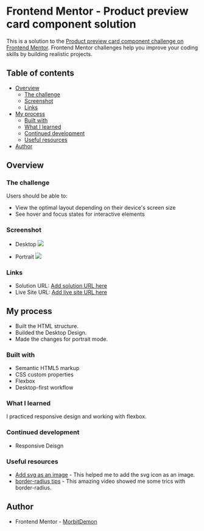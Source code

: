 # Frontend Mentor - Product preview card component solution

This is a solution to the [Product preview card component challenge on Frontend Mentor](https://www.frontendmentor.io/challenges/product-preview-card-component-GO7UmttRfa). Frontend Mentor challenges help you improve your coding skills by building realistic projects. 

## Table of contents

- [Overview](#overview)
  - [The challenge](#the-challenge)
  - [Screenshot](#screenshot)
  - [Links](#links)
- [My process](#my-process)
  - [Built with](#built-with)
  - [What I learned](#what-i-learned)
  - [Continued development](#continued-development)
  - [Useful resources](#useful-resources)
- [Author](#author)


## Overview

### The challenge

Users should be able to:

- View the optimal layout depending on their device's screen size
- See hover and focus states for interactive elements

### Screenshot
- Desktop
![](../product-preview-card-component-main/images/screenshot-desktop.png)

- Portrait
![](../product-preview-card-component-main/images/screenshot-mobile.png)

### Links

- Solution URL: [Add solution URL here](https://your-solution-url.com)
- Live Site URL: [Add live site URL here](https://your-live-site-url.com)

## My process
- Built the HTML structure.
- Builded the Desktop Design.
- Made the changes for portrait mode.

### Built with

- Semantic HTML5 markup
- CSS custom properties
- Flexbox
- Desktop-first workflow

### What I learned
 I practiced responsive design and working with flexbox.
### Continued development

- Responsive Deisgn

### Useful resources

- [Add svg as an image](https://www.freecodecamp.org/news/use-svg-images-in-css-html/#:~:text=SVG%20images%20can%20be%20written,element%20in%20your%20HTML%20document.) - This helped me to add the svg icon as an image.
- [border-radius tips](https://youtu.be/j3Z4DR0o8bk) - This amazing video showed me some trics with border-radius.
## Author

- Frontend Mentor - [MorbitDemon](https://www.frontendmentor.io/profile/MorbitDemon)